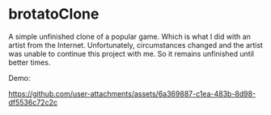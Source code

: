 # brotatoClone

A simple unfinished clone of a popular game. Which is what I did with an artist from the Internet. Unfortunately, circumstances changed and the artist was unable to continue this project with me. So it remains unfinished until better times.

Demo: 

https://github.com/user-attachments/assets/6a369887-c1ea-483b-8d98-df5536c72c2c

